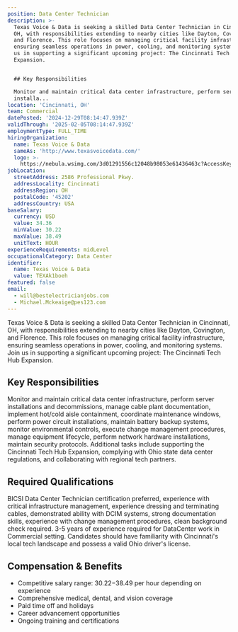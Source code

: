 ```yaml
---
position: Data Center Technician
description: >-
  Texas Voice & Data is seeking a skilled Data Center Technician in Cincinnati,
  OH, with responsibilities extending to nearby cities like Dayton, Covington,
  and Florence. This role focuses on managing critical facility infrastructure,
  ensuring seamless operations in power, cooling, and monitoring systems. Join
  us in supporting a significant upcoming project: The Cincinnati Tech Hub
  Expansion.


  ## Key Responsibilities

  Monitor and maintain critical data center infrastructure, perform server
  installa...
location: 'Cincinnati, OH'
team: Commercial
datePosted: '2024-12-29T08:14:47.939Z'
validThrough: '2025-02-05T08:14:47.939Z'
employmentType: FULL_TIME
hiringOrganization:
  name: Texas Voice & Data
  sameAs: 'http://www.texasvoicedata.com/'
  logo: >-
    https://nebula.wsimg.com/3d01291556c12048b98053e61436463c?AccessKeyId=1694F521AED933792FFF&disposition=0&alloworigin=1
jobLocation:
  streetAddress: 2586 Professional Pkwy.
  addressLocality: Cincinnati
  addressRegion: OH
  postalCode: '45202'
  addressCountry: USA
baseSalary:
  currency: USD
  value: 34.36
  minValue: 30.22
  maxValue: 38.49
  unitText: HOUR
experienceRequirements: midLevel
occupationalCategory: Data Center
identifier:
  name: Texas Voice & Data
  value: TEXAk1boeh
featured: false
email:
  - will@bestelectricianjobs.com
  - Michael.Mckeaige@pes123.com
---
```




Texas Voice & Data is seeking a skilled Data Center Technician in Cincinnati, OH, with responsibilities extending to nearby cities like Dayton, Covington, and Florence. This role focuses on managing critical facility infrastructure, ensuring seamless operations in power, cooling, and monitoring systems. Join us in supporting a significant upcoming project: The Cincinnati Tech Hub Expansion.

## Key Responsibilities
Monitor and maintain critical data center infrastructure, perform server installations and decommissions, manage cable plant documentation, implement hot/cold aisle containment, coordinate maintenance windows, perform power circuit installations, maintain battery backup systems, monitor environmental controls, execute change management procedures, manage equipment lifecycle, perform network hardware installations, maintain security protocols. Additional tasks include supporting the Cincinnati Tech Hub Expansion, complying with Ohio state data center regulations, and collaborating with regional tech partners.

## Required Qualifications 
BICSI Data Center Technician certification preferred, experience with critical infrastructure management, experience dressing and terminating cables, demonstrated ability with DCIM systems, strong documentation skills, experience with change management procedures, clean background check required. 3-5 years of experience required for DataCenter work in Commercial setting. Candidates should have familiarity with Cincinnati's local tech landscape and possess a valid Ohio driver's license.

## Compensation & Benefits
- Competitive salary range: $30.22-$38.49 per hour depending on experience
- Comprehensive medical, dental, and vision coverage
- Paid time off and holidays
- Career advancement opportunities
- Ongoing training and certifications
